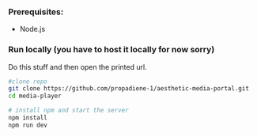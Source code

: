 ### Prerequisites:
- Node.js

### Run locally (you have to host it locally for now sorry)

Do this stuff and then open the printed url.
```bash
#clone repo
git clone https://github.com/propadiene-1/aesthetic-media-portal.git
cd media-player

# install npm and start the server
npm install
npm run dev
```
